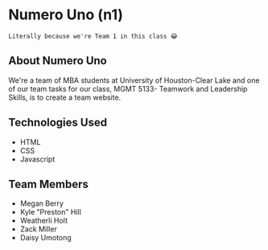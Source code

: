 # Numero Uno (n1)
 ``
 Literally because we're Team 1 in this class 😂
 ``
## About Numero Uno
We're a team of MBA students at University of Houston-Clear Lake and one of our team tasks for our class, MGMT 5133- Teamwork and Leadership Skills, is to create a team website.

## Technologies Used
- HTML
- CSS
- Javascript

## Team Members
- Megan Berry
- Kyle "Preston" Hill
- Weatherli Holt
- Zack Miller
- Daisy Umotong
